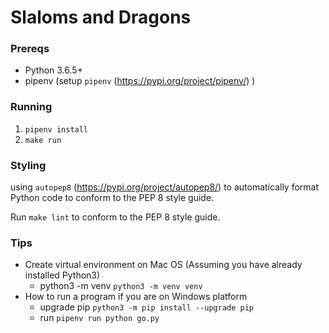 # Slaloms and Dragons


### Prereqs

- Python 3.6.5+
- pipenv (setup `pipenv` (https://pypi.org/project/pipenv/) )

### Running

1. `pipenv install`
2. `make run`

### Styling
using `autopep8` (https://pypi.org/project/autopep8/) to automatically format Python code to conform to the PEP 8 style guide. 

Run `make lint`  to conform to the PEP 8 style guide.

### Tips
- Create virtual environment on Mac OS (Assuming you have already installed Python3)
    - python3 -m venv <name of environment> ``` python3 -m venv venv ```
- How to run a program if you are on Windows platform
    - upgrade pip ``` python3 -m pip install --upgrade pip ```
    - run ``` pipenv run python go.py ```